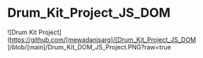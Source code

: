 # Drum_Kit_Project_JS_DOM

![Drum Kit Project](https://github.com/[mewadanisarg]/[Drum_Kit_Project_JS_DOM
]/blob/[main]/Drum_Kit_DOM_JS_Project.PNG?raw=true
